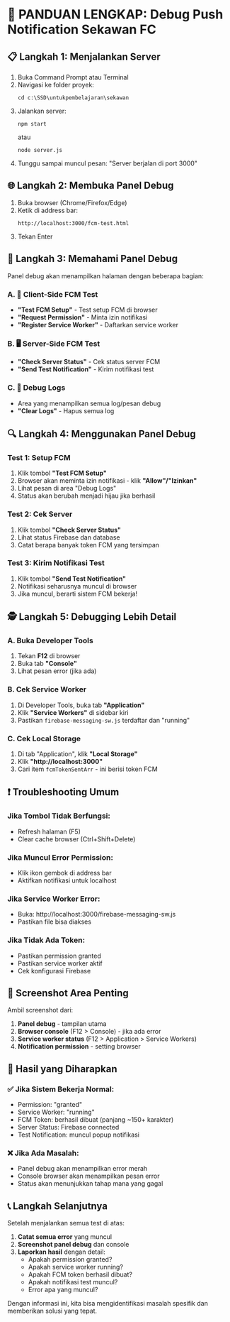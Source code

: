 # 🔧 PANDUAN LENGKAP: Debug Push Notification Sekawan FC

## 📋 **Langkah 1: Menjalankan Server**

1. Buka Command Prompt atau Terminal
2. Navigasi ke folder proyek:
   ```
   cd c:\SSD\untukpembelajaran\sekawan
   ```
3. Jalankan server:
   ```
   npm start
   ```
   atau
   ```
   node server.js
   ```
4. Tunggu sampai muncul pesan: "Server berjalan di port 3000"

## 🌐 **Langkah 2: Membuka Panel Debug**

1. Buka browser (Chrome/Firefox/Edge)
2. Ketik di address bar:
   ```
   http://localhost:3000/fcm-test.html
   ```
3. Tekan Enter

## 👀 **Langkah 3: Memahami Panel Debug**

Panel debug akan menampilkan halaman dengan beberapa bagian:

### **A. 📱 Client-Side FCM Test**
- **"Test FCM Setup"** - Test setup FCM di browser
- **"Request Permission"** - Minta izin notifikasi
- **"Register Service Worker"** - Daftarkan service worker

### **B. 🖥️ Server-Side FCM Test**
- **"Check Server Status"** - Cek status server FCM
- **"Send Test Notification"** - Kirim notifikasi test

### **C. 📝 Debug Logs**
- Area yang menampilkan semua log/pesan debug
- **"Clear Logs"** - Hapus semua log

## 🔍 **Langkah 4: Menggunakan Panel Debug**

### **Test 1: Setup FCM**
1. Klik tombol **"Test FCM Setup"**
2. Browser akan meminta izin notifikasi - klik **"Allow"/"Izinkan"**
3. Lihat pesan di area "Debug Logs"
4. Status akan berubah menjadi hijau jika berhasil

### **Test 2: Cek Server**
1. Klik tombol **"Check Server Status"**
2. Lihat status Firebase dan database
3. Catat berapa banyak token FCM yang tersimpan

### **Test 3: Kirim Notifikasi Test**
1. Klik tombol **"Send Test Notification"**
2. Notifikasi seharusnya muncul di browser
3. Jika muncul, berarti sistem FCM bekerja!

## 🕵️ **Langkah 5: Debugging Lebih Detail**

### **A. Buka Developer Tools**
1. Tekan **F12** di browser
2. Buka tab **"Console"**
3. Lihat pesan error (jika ada)

### **B. Cek Service Worker**
1. Di Developer Tools, buka tab **"Application"**
2. Klik **"Service Workers"** di sidebar kiri
3. Pastikan `firebase-messaging-sw.js` terdaftar dan "running"

### **C. Cek Local Storage**
1. Di tab "Application", klik **"Local Storage"**
2. Klik **"http://localhost:3000"**
3. Cari item `fcmTokenSentArr` - ini berisi token FCM

## ❗ **Troubleshooting Umum**

### **Jika Tombol Tidak Berfungsi:**
- Refresh halaman (F5)
- Clear cache browser (Ctrl+Shift+Delete)

### **Jika Muncul Error Permission:**
- Klik ikon gembok di address bar
- Aktifkan notifikasi untuk localhost

### **Jika Service Worker Error:**
- Buka: http://localhost:3000/firebase-messaging-sw.js
- Pastikan file bisa diakses

### **Jika Tidak Ada Token:**
- Pastikan permission granted
- Pastikan service worker aktif
- Cek konfigurasi Firebase

## 📸 **Screenshot Area Penting**

Ambil screenshot dari:
1. **Panel debug** - tampilan utama
2. **Browser console** (F12 > Console) - jika ada error
3. **Service worker status** (F12 > Application > Service Workers)
4. **Notification permission** - setting browser

## 🎯 **Hasil yang Diharapkan**

### **✅ Jika Sistem Bekerja Normal:**
- Permission: "granted"
- Service Worker: "running"
- FCM Token: berhasil dibuat (panjang ~150+ karakter)
- Server Status: Firebase connected
- Test Notification: muncul popup notifikasi

### **❌ Jika Ada Masalah:**
- Panel debug akan menampilkan error merah
- Console browser akan menampilkan pesan error
- Status akan menunjukkan tahap mana yang gagal

## 📞 **Langkah Selanjutnya**

Setelah menjalankan semua test di atas:

1. **Catat semua error** yang muncul
2. **Screenshot panel debug** dan console
3. **Laporkan hasil** dengan detail:
   - Apakah permission granted?
   - Apakah service worker running?
   - Apakah FCM token berhasil dibuat?
   - Apakah notifikasi test muncul?
   - Error apa yang muncul?

Dengan informasi ini, kita bisa mengidentifikasi masalah spesifik dan memberikan solusi yang tepat.

